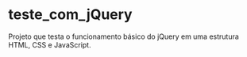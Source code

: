 # teste_com_jQuery
Projeto que testa o funcionamento básico do jQuery em uma estrutura HTML, CSS e JavaScript.
